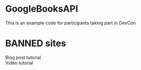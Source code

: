 # GoogleBooksAPI
This is an example code for participants taking part in DevCon

# BANNED sites
Blog post tutorial  
Video tutorial
